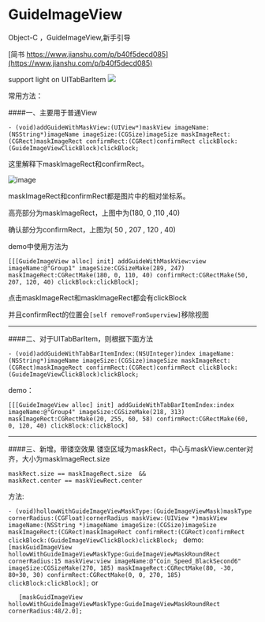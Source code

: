 # GuideImageView
Object-C ，GuideImageView,新手引导

[简书 https://www.jianshu.com/p/b40f5decd085](https://www.jianshu.com/p/b40f5decd085)

support light on UITabBarItem
![](2.png)

常用方法：



####一、主要用于普通View


`- (void)addGuideWithMaskView:(UIView*)maskView imageName:(NSString*)imageName imageSize:(CGSize)imageSize maskImageRect:(CGRect)maskImageRect confirmRect:(CGRect)confirmRect clickBlock:(GuideImageViewClickBlock)clickBlock;`


这里解释下maskImageRect和confirmRect。

![image](http://upload-images.jianshu.io/upload_images/1751374-6d2549e7ba1f6af9?imageMogr2/auto-orient/strip%7CimageView2/2/w/1240)

maskImageRect和confirmRect都是图片中的相对坐标系。

高亮部分为maskImageRect，上图中为(180, 0 ,110 ,40)

确认部分为confirmRect，上图为( 50 , 207 , 120 , 40)

demo中使用方法为

`[[[GuideImageView alloc] init] addGuideWithMaskView:view imageName:@"Group1" imageSize:CGSizeMake(289, 247) maskImageRect:CGRectMake(180, 0, 110, 40) confirmRect:CGRectMake(50, 207, 120, 40) clickBlock:clickBlock];`

点击maskImageRect和maskImageRect都会有clickBlock

并且confirmRect的位置会`[self removeFromSuperview]`移除视图

--------------



####二、对于UITabBarItem，则根据下面方法


`- (void)addGuideWithTabBarItemIndex:(NSUInteger)index imageName:(NSString*)imageName imageSize:(CGSize)imageSize maskImageRect:(CGRect)maskImageRect confirmRect:(CGRect)confirmRect clickBlock:(GuideImageViewClickBlock)clickBlock;`

demo：

`[[[GuideImageView alloc] init] addGuideWithTabBarItemIndex:index imageName:@"Group4" imageSize:CGSizeMake(218, 313) maskImageRect:CGRectMake(20, 255, 60, 58) confirmRect:CGRectMake(60, 0, 120, 40) clickBlock:clickBlock]`

-----
####三、新增。带镂空效果
镂空区域为maskRect，中心与maskView.center对齐，大小为maskImageRect.size
```
maskRect.size == maskImageRect.size  &&
maskRect.center == maskViewRect.center
```
方法:

`- (void)hollowWithGuideImageViewMaskType:(GuideImageViewMask)maskType cornerRadius:(CGFloat)cornerRadius maskView:(UIView *)maskView imageName:(NSString *)imageName imageSize:(CGSize)imageSize maskImageRect:(CGRect)maskImageRect confirmRect:(CGRect)confirmRect clickBlock:(GuideImageViewClickBlock)clickBlock;
`
demo:
`[maskGuidImageView hollowWithGuideImageViewMaskType:GuideImageViewMaskRoundRect cornerRadius:15 maskView:view imageName:@"Coin_Speed_BlackSecond6" imageSize:CGSizeMake(270, 185) maskImageRect:CGRectMake(80, -30, 80+30, 30) confirmRect:CGRectMake(0, 0, 270, 185) clickBlock:clickBlock];`
or

`    [maskGuidImageView hollowWithGuideImageViewMaskType:GuideImageViewMaskRoundRect cornerRadius:48/2.0];
`

